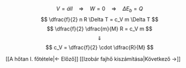 
$$
V = áll \quad \Rightarrow \quad
W = 0 \quad \Rightarrow \quad
\Delta E_b = Q
$$
$$
\dfrac{f}{2} n R \Delta T = c_V m \Delta T
$$
$$
\dfrac{f}{2} \dfrac{m}{M} R = c_V m
$$
$$\Downarrow$$
$$
c_V = \dfrac{f}{2} \cdot \dfrac{R}{M}
$$

[[A hőtan I. főtétele|← Előző]]
[[Izobár fajhő kiszámítása|Következő →]]